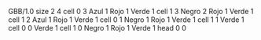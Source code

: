 <gs-board without-header> GBB/1.0
size 2 4
cell 0 3 Azul 1 Rojo 1 Verde 1 
cell 1 3 Negro 2 Rojo 1 Verde 1 
cell 1 2 Azul 1 Rojo 1 Verde 1 
cell 0 1 Negro 1 Rojo 1 Verde 1 
cell 1 1 Verde 1 
cell 0 0 Verde 1 
cell 1 0 Negro 1 Rojo 1 Verde 1 
head 0 0 </gs-board>